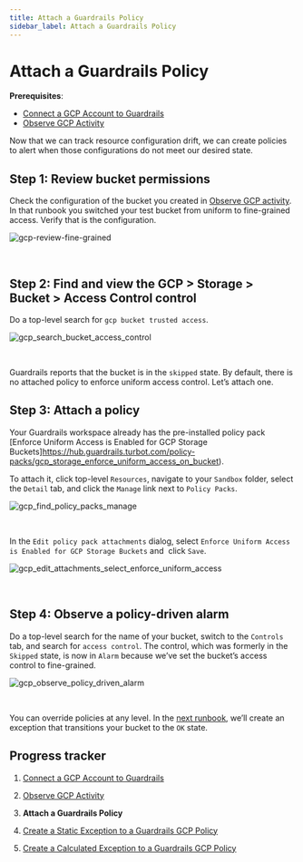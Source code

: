 ```yaml
---
title: Attach a Guardrails Policy
sidebar_label: Attach a Guardrails Policy
---
```



# Attach a Guardrails Policy

**Prerequisites**: 

- [Connect a GCP Account to Guardrails](/guardrails/docs/runbooks/getting-started-gcp/connect-an-account/)
- [Observe GCP Activity](/guardrails/docs/runbooks/getting-started-gcp/observe-gcp-activity/)


Now that we can track resource configuration drift, we can create policies to alert when those configurations do not meet our desired state. 

## Step 1: Review bucket permissions

Check the configuration of the bucket you created in [Observe GCP activity](/guardrails/docs/runbooks/getting-started-gcp/observe-gcp-activity). In that runbook you switched your test bucket from uniform to fine-grained access. Verify that is the configuration.
<p><img alt="gcp-review-fine-grained" src="/images/docs/guardrails/runbooks/getting-started-gcp/attach-a-policy/gcp-review-fine-grained.png"/></p><br/>

## Step 2: Find and view the GCP > Storage > Bucket > Access Control control

Do a top-level search for `gcp bucket trusted access`.
<p><img alt="gcp_search_bucket_access_control" src="/images/docs/guardrails/runbooks/getting-started-gcp/attach-a-policy/gcp-search-bucket-access-control.png"/></p><br/>

Guardrails reports that the bucket is in the `skipped` state. By default, there is no attached policy to enforce uniform access control. Let’s attach one. 

## Step 3: Attach a policy

Your Guardrails workspace already has the pre-installed policy pack [Enforce Uniform Access is Enabled for GCP Storage Buckets]https://hub.guardrails.turbot.com/policy-packs/gcp_storage_enforce_uniform_access_on_bucket).

To attach it, click top-level `Resources`, navigate to your `Sandbox` folder, select the `Detail` tab, and click the `Manage` link next to `Policy Packs`.  
<p><img alt="gcp_find_policy_packs_manage" src="/images/docs/guardrails/runbooks/getting-started-gcp/attach-a-policy/gcp-find-policy-packs-manage.png"/></p><br/>

In the `Edit policy pack attachments` dialog, select `Enforce Uniform Access is Enabled for GCP Storage Buckets` and  click `Save`.
<p><img alt="gcp_edit_attachments_select_enforce_uniform_access" src="/images/docs/guardrails/runbooks/getting-started-gcp/attach-a-policy/gcp-edit-attachments-select-enforce-uniform-access.png"/></p><br/>  
  


## Step 4: Observe a policy-driven alarm

Do a top-level search for the name of your bucket, switch to the `Controls` tab, and search for `access control`. The control, which was formerly in the `Skipped` state, is now in `Alarm` because we’ve set the bucket’s access control to fine-grained.
<p><img alt="gcp_observe_policy_driven_alarm" src="/images/docs/guardrails/runbooks/getting-started-gcp/attach-a-policy/gcp-observe-policy-driven-alarm.png"/></p><br/>  
  
You can override policies at any level. In the [next runbook](/guardrails/docs/runbooks/getting-started-gcp/create-static-exception), we’ll create an exception that transitions your bucket to the `OK` state. 


## Progress tracker

1. [Connect a GCP Account to Guardrails](/guardrails/docs/runbooks/getting-started-gcp/connect-an-account/)

2. [Observe GCP Activity](/guardrails/docs/runbooks/getting-started-gcp/observe-gcp-activity/)

3. **Attach a Guardrails Policy**

4. [Create a Static Exception to a Guardrails GCP Policy](/guardrails/docs/runbooks/getting-started-gcp/create-static-exception/)

5. [Create a Calculated Exception to a Guardrails GCP Policy](/guardrails/docs/runbooks/getting-started-gcp/create-calculated-exception/)
